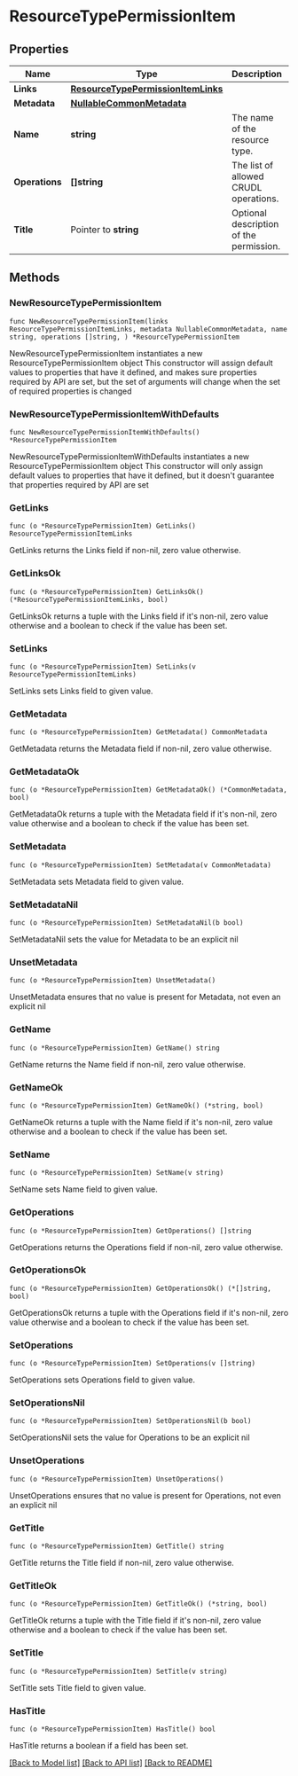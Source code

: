 <!--
Copyright (C) 2020-2025 Arm Limited or its affiliates and Contributors. All rights reserved.
SPDX-License-Identifier: Apache-2.0
-->
# ResourceTypePermissionItem

## Properties

Name | Type | Description | Notes
------------ | ------------- | ------------- | -------------
**Links** | [**ResourceTypePermissionItemLinks**](ResourceTypePermissionItemLinks.md) |  | 
**Metadata** | [**NullableCommonMetadata**](CommonMetadata.md) |  | 
**Name** | **string** | The name of the resource type. | 
**Operations** | **[]string** | The list of allowed CRUDL operations. | 
**Title** | Pointer to **string** | Optional description of the permission. | [optional] 

## Methods

### NewResourceTypePermissionItem

`func NewResourceTypePermissionItem(links ResourceTypePermissionItemLinks, metadata NullableCommonMetadata, name string, operations []string, ) *ResourceTypePermissionItem`

NewResourceTypePermissionItem instantiates a new ResourceTypePermissionItem object
This constructor will assign default values to properties that have it defined,
and makes sure properties required by API are set, but the set of arguments
will change when the set of required properties is changed

### NewResourceTypePermissionItemWithDefaults

`func NewResourceTypePermissionItemWithDefaults() *ResourceTypePermissionItem`

NewResourceTypePermissionItemWithDefaults instantiates a new ResourceTypePermissionItem object
This constructor will only assign default values to properties that have it defined,
but it doesn't guarantee that properties required by API are set

### GetLinks

`func (o *ResourceTypePermissionItem) GetLinks() ResourceTypePermissionItemLinks`

GetLinks returns the Links field if non-nil, zero value otherwise.

### GetLinksOk

`func (o *ResourceTypePermissionItem) GetLinksOk() (*ResourceTypePermissionItemLinks, bool)`

GetLinksOk returns a tuple with the Links field if it's non-nil, zero value otherwise
and a boolean to check if the value has been set.

### SetLinks

`func (o *ResourceTypePermissionItem) SetLinks(v ResourceTypePermissionItemLinks)`

SetLinks sets Links field to given value.


### GetMetadata

`func (o *ResourceTypePermissionItem) GetMetadata() CommonMetadata`

GetMetadata returns the Metadata field if non-nil, zero value otherwise.

### GetMetadataOk

`func (o *ResourceTypePermissionItem) GetMetadataOk() (*CommonMetadata, bool)`

GetMetadataOk returns a tuple with the Metadata field if it's non-nil, zero value otherwise
and a boolean to check if the value has been set.

### SetMetadata

`func (o *ResourceTypePermissionItem) SetMetadata(v CommonMetadata)`

SetMetadata sets Metadata field to given value.


### SetMetadataNil

`func (o *ResourceTypePermissionItem) SetMetadataNil(b bool)`

 SetMetadataNil sets the value for Metadata to be an explicit nil

### UnsetMetadata
`func (o *ResourceTypePermissionItem) UnsetMetadata()`

UnsetMetadata ensures that no value is present for Metadata, not even an explicit nil
### GetName

`func (o *ResourceTypePermissionItem) GetName() string`

GetName returns the Name field if non-nil, zero value otherwise.

### GetNameOk

`func (o *ResourceTypePermissionItem) GetNameOk() (*string, bool)`

GetNameOk returns a tuple with the Name field if it's non-nil, zero value otherwise
and a boolean to check if the value has been set.

### SetName

`func (o *ResourceTypePermissionItem) SetName(v string)`

SetName sets Name field to given value.


### GetOperations

`func (o *ResourceTypePermissionItem) GetOperations() []string`

GetOperations returns the Operations field if non-nil, zero value otherwise.

### GetOperationsOk

`func (o *ResourceTypePermissionItem) GetOperationsOk() (*[]string, bool)`

GetOperationsOk returns a tuple with the Operations field if it's non-nil, zero value otherwise
and a boolean to check if the value has been set.

### SetOperations

`func (o *ResourceTypePermissionItem) SetOperations(v []string)`

SetOperations sets Operations field to given value.


### SetOperationsNil

`func (o *ResourceTypePermissionItem) SetOperationsNil(b bool)`

 SetOperationsNil sets the value for Operations to be an explicit nil

### UnsetOperations
`func (o *ResourceTypePermissionItem) UnsetOperations()`

UnsetOperations ensures that no value is present for Operations, not even an explicit nil
### GetTitle

`func (o *ResourceTypePermissionItem) GetTitle() string`

GetTitle returns the Title field if non-nil, zero value otherwise.

### GetTitleOk

`func (o *ResourceTypePermissionItem) GetTitleOk() (*string, bool)`

GetTitleOk returns a tuple with the Title field if it's non-nil, zero value otherwise
and a boolean to check if the value has been set.

### SetTitle

`func (o *ResourceTypePermissionItem) SetTitle(v string)`

SetTitle sets Title field to given value.

### HasTitle

`func (o *ResourceTypePermissionItem) HasTitle() bool`

HasTitle returns a boolean if a field has been set.


[[Back to Model list]](../README.md#documentation-for-models) [[Back to API list]](../README.md#documentation-for-api-endpoints) [[Back to README]](../README.md)


